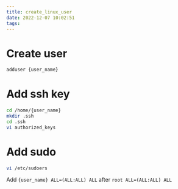 ```yaml
---
title: create_linux_user
date: 2022-12-07 10:02:51
tags:
---
```



# Create user

``` bash
adduser {user_name}
```

# Add ssh key

``` bash
cd /home/{user_name}
mkdir .ssh
cd .ssh
vi authorized_keys
```

# Add sudo

``` bash
vi /etc/sudoers
```

Add ``` {user_name} ALL=(ALL:ALL) ALL ``` after ``` root ALL=(ALL:ALL) ALL ```